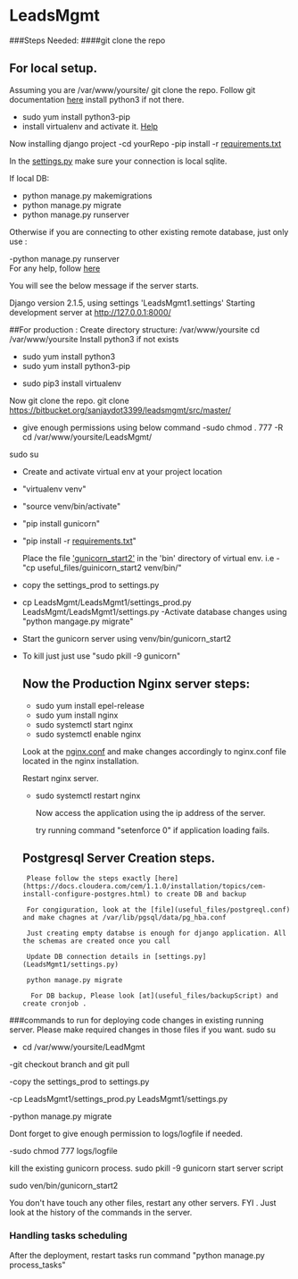 # LeadsMgmt
###Steps Needed:
####git clone the repo

## For local setup.
Assuming you are /var/www/yoursite/
git clone the repo. Follow git documentation [here](https://www.atlassian.com/git/tutorials/atlassian-git-cheatsheet)
install python3 if not there.
- sudo yum install python3-pip
- install virtualenv and activate it. [Help](https://www.liquidweb.com/kb/how-to-setup-a-python-virtual-environment-on-centos/)

Now installing django project
-cd yourRepo
-pip install -r [requirements.txt](requirements.txt)

In the [settings.py](StrongerAB1/settings.py) make sure your connection is local sqlite.

If local DB:

- python manage.py makemigrations
- python manage.py migrate
- python manage.py runserver

Otherwise if you are connecting to other existing remote database, just only use :

-python manage.py runserver  
For any help, follow [here](https://docs.djangoproject.com/en/3.1/intro/tutorial01/)


You will see the below message if the server starts.
 
Django version 2.1.5, using settings 'LeadsMgmt1.settings'
Starting development server at http://127.0.0.1:8000/


##For production :
Create directory structure: /var/www/yoursite
cd /var/www/yoursite
Install python3 if not exists
- sudo yum install python3
- sudo yum install python3-pip
 * sudo pip3 install virtualenv
 
 Now git clone the repo.
 git clone https://bitbucket.org/sanjaydot3399/leadsmgmt/src/master/
 
- give enough permissions using below command
-sudo chmod . 777 -R
cd /var/www/yoursite/LeadsMgmt/

sudo su
- Create and activate virtual env at your project location
- "virtualenv venv"
- "source venv/bin/activate"
- "pip install gunicorn"
- "pip install -r [requirements.txt](requirements.txt)"
  
  Place the file ['gunicorn_start2'](useful_files) in the 'bin' directory of virtual env. 
 i.e - "cp useful_files/guinicorn_start2    venv/bin/"
 - copy the settings_prod to settings.py
  - cp LeadsMgmt/LeadsMgmt1/settings_prod.py LeadsMgmt/LeadsMgmt1/settings.py
  -Activate database changes using "python mangage.py migrate"
 
 - Start the gunicorn server using venv/bin/gunicorn_start2
 - To kill just just use "sudo pkill -9 gunicorn"
 
 
   ## Now the Production Nginx server steps:
    - sudo yum install epel-release
    - sudo yum install nginx
    - sudo systemctl start nginx
    - sudo systemctl enable nginx
    
    Look at the [nginx.conf](useful_files/nginx.conf) and make changes accordingly to nginx.conf file located in the nginx installation.

    Restart nginx server. 
    
    -  sudo systemctl restart  nginx
    
       Now access the application using the ip address of the server.
    
       try running command  "setenforce 0" if application loading fails.
    
    

   ## Postgresql Server Creation steps.
        Please follow the steps exactly [here](https://docs.cloudera.com/cem/1.1.0/installation/topics/cem-install-configure-postgres.html) to create DB and backup
  
        For congiguration, look at the [file](useful_files/postgreql.conf) and make chagnes at /var/lib/pgsql/data/pg_hba.conf 
  
        Just creating empty databse is enough for django application. All the schemas are created once you call
  
        Update DB connection details in [settings.py](LeadsMgmt1/settings.py)
  
        python manage.py migrate 
  
         For DB backup, Please look [at](useful_files/backupScript) and create cronjob .




 
 
 
 
 
 
 

###commands to run for deploying code changes in existing running server.
Please make required changes in those files if you want.
sudo su
- cd /var/www/yoursite/LeadMgmt

-git checkout branch and git pull

-copy the settings_prod to settings.py

-cp  LeadsMgmt1/settings_prod.py LeadsMgmt1/settings.py

-python manage.py migrate

Dont forget to give enough permission to logs/logfile if needed.

-sudo chmod 777 logs/logfile

kill the existing gunicorn process.
sudo pkill -9 gunicorn
start server script

sudo ven/bin/gunicorn_start2

You don't have touch any other files, restart any other servers.
FYI . Just look at the history of the commands in the server.


### Handling tasks scheduling
After the deployment, restart tasks 
run command "python manage.py process_tasks"